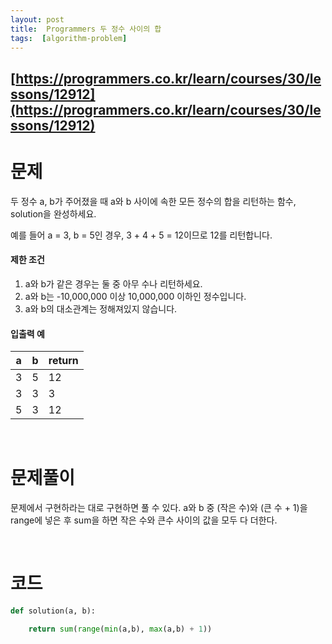 ```yaml
---
layout: post
title:  Programmers 두 정수 사이의 합
tags:  [algorithm-problem]
---
```


## [https://programmers.co.kr/learn/courses/30/lessons/12912](https://programmers.co.kr/learn/courses/30/lessons/12912)

# 문제 
두 정수 a, b가 주어졌을 때 a와 b 사이에 속한 모든 정수의 합을 리턴하는 함수, solution을 완성하세요.

예를 들어 a = 3, b = 5인 경우, 3 + 4 + 5 = 12이므로 12를 리턴합니다.


#### 제한 조건

1. a와 b가 같은 경우는 둘 중 아무 수나 리턴하세요.
2. a와 b는 -10,000,000 이상 10,000,000 이하인 정수입니다.
3. a와 b의 대소관계는 정해져있지 않습니다.

#### 입출력 예
a | b | return
--- | --- | ---
3 | 5 | 12
3 | 3 | 3
5 | 3 | 12

&nbsp;
&nbsp;
&nbsp;

# 문제풀이
문제에서 구현하라는 대로 구현하면 풀 수 있다. a와 b 중 (작은 수)와 (큰 수 + 1)을 range에 넣은 후 sum을 하면 작은 수와 큰수 사이의 값을 모두 다 더한다. 

&nbsp;
&nbsp;
&nbsp;

# 코드

~~~python
def solution(a, b):

    return sum(range(min(a,b), max(a,b) + 1))
~~~